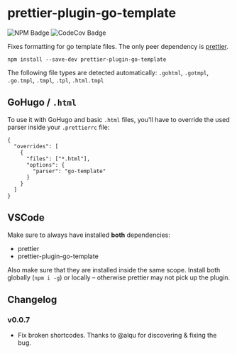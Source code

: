 # prettier-plugin-go-template

![NPM Badge](https://img.shields.io/npm/v/prettier-plugin-go-template) ![CodeCov Badge](https://img.shields.io/codecov/c/github/niklaspor/prettier-plugin-go-template)

Fixes formatting for go template files. The only peer dependency is [prettier](https://www.npmjs.com/package/prettier).

```
npm install --save-dev prettier-plugin-go-template
```

The following file types are detected automatically:
`.gohtml`, `.gotmpl`, `.go.tmpl`, `.tmpl`, `.tpl`, `.html.tmpl`

## GoHugo / `.html`

To use it with GoHugo and basic `.html` files, you'll have to override the used parser inside your `.prettierrc` file:

```
{
  "overrides": [
    {
      "files": ["*.html"],
      "options": {
        "parser": "go-template"
      }
    }
  ]
}
```

## VSCode

Make sure to always have installed **both** dependencies:

- prettier
- prettier-plugin-go-template

Also make sure that they are installed inside the same scope.
Install both globally (`npm i -g`) or locally – otherwise prettier may not pick up the plugin.

## Changelog

### v0.0.7

- Fix broken shortcodes. Thanks to @alqu for discovering & fixing the bug.
